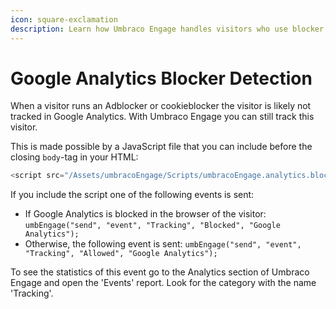 ```yaml
---
icon: square-exclamation
description: Learn how Umbraco Engage handles visitors who use blocker detection.
---
```


# Google Analytics Blocker Detection

When a visitor runs an Adblocker or cookieblocker the visitor is likely not tracked in Google Analytics. With Umbraco Engage you can still track this visitor.

This is made possible by a JavaScript file that you can include before the closing `body`-tag in your HTML:

```js
<script src="/Assets/umbracoEngage/Scripts/umbracoEngage.analytics.blockerdetection.js"></script>
```

If you include the script one of the following events is sent:

* If Google Analytics is blocked in the browser of the visitor: `umbEngage("send", "event", "Tracking", "Blocked", "Google Analytics");`
* Otherwise, the following event is sent: `umbEngage("send", "event", "Tracking", "Allowed", "Google Analytics");`

To see the statistics of this event go to the Analytics section of Umbraco Engage and open the 'Events' report. Look for the category with the name 'Tracking'.

![]()
